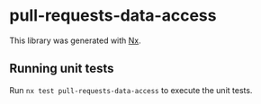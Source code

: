 # pull-requests-data-access

This library was generated with [Nx](https://nx.dev).

## Running unit tests

Run `nx test pull-requests-data-access` to execute the unit tests.
